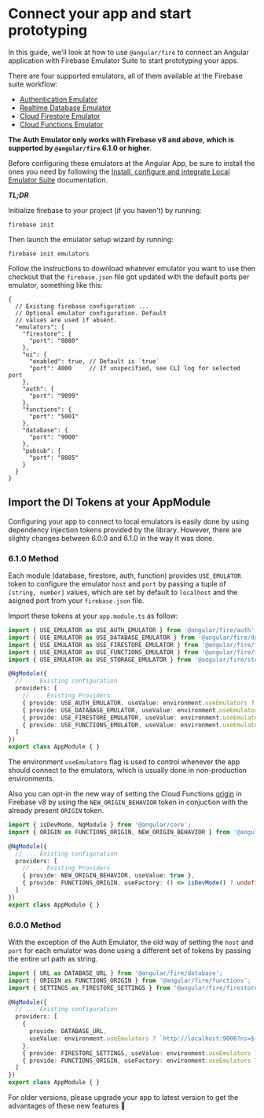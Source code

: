 # Connect your app and start prototyping

In this guide, we'll look at how to use `@angular/fire` to connect an Angular application with Firebase Emulator Suite to start prototyping your apps.

There are four supported emulators, all of them available at the Firebase suite workflow:

- [Authentication Emulator](https://firebase.google.com/docs/emulator-suite/connect_auth)
- [Realtime Database Emulator](https://firebase.google.com/docs/emulator-suite/connect_rtdb)
- [Cloud Firestore Emulator](https://firebase.google.com/docs/emulator-suite/connect_firestore)
- [Cloud Functions Emulator](https://firebase.google.com/docs/emulator-suite/connect_functions)

**The Auth Emulator only works with Firebase v8 and above, which is supported by `@angular/fire` 6.1.0 or higher**.

Before configuring these emulators at the Angular App, be sure to install the ones you need by following the [Install, configure and integrate Local Emulator Suite](https://firebase.google.com/docs/emulator-suite/install_and_configure) documentation.

_**TL;DR**_

Initialize firebase to your project (if you haven't) by running:

```shell
firebase init
```

Then launch the emulator setup wizard by running:

```shell
firebase init emulators
```

Follow the instructions to download whatever emulator you want to use then checkout that the `firebase.json` file got updated with the default ports per emulator, something like this:

```jsonc
{
  // Existing firebase configuration ...
  // Optional emulator configuration. Default
  // values are used if absent.
  "emulators": {
    "firestore": {
      "port": "8080"
    },
    "ui": {
      "enabled": true, // Default is `true`
      "port": 4000     // If unspecified, see CLI log for selected port
    },
    "auth": {
      "port": "9099"
    },
    "functions": {
      "port": "5001"
    },
    "database": {
      "port": "9000"
    },
    "pubsub": {
      "port": "8085"
    }
  }
}
```

## Import the DI Tokens at your AppModule

Configuring your app to connect to local emulators is easily done by using dependency injection tokens provided by the library. However, there are slighty changes between 6.0.0 and 6.1.0 in the way it was done.

### 6.1.0 Method

Each module (database, firestore, auth, function) provides `USE_EMULATOR` token to configure the emulator `host` and `port` by passing a tuple of `[string, number]` values, which are set by default to `localhost` and the asigned port from your `firebase.json` file.

Import these tokens at your `app.module.ts` as follow:

```ts
import { USE_EMULATOR as USE_AUTH_EMULATOR } from '@angular/fire/auth';
import { USE_EMULATOR as USE_DATABASE_EMULATOR } from '@angular/fire/database';
import { USE_EMULATOR as USE_FIRESTORE_EMULATOR } from '@angular/fire/firestore';
import { USE_EMULATOR as USE_FUNCTIONS_EMULATOR } from '@angular/fire/functions';
import { USE_EMULATOR as USE_STORAGE_EMULATOR } from '@angular/fire/storage';

@NgModule({
  // ... Existing configuration
  providers: [
    // ... Existing Providers
    { provide: USE_AUTH_EMULATOR, useValue: environment.useEmulators ? ['localhost', 9099] : undefined },
    { provide: USE_DATABASE_EMULATOR, useValue: environment.useEmulators ? ['localhost', 9000] : undefined },
    { provide: USE_FIRESTORE_EMULATOR, useValue: environment.useEmulators ? ['localhost', 8080] : undefined },
    { provide: USE_FUNCTIONS_EMULATOR, useValue: environment.useEmulators ? ['localhost', 5001] : undefined },
  ]
})
export class AppModule { }
```

The environment `useEmulators` flag is used to control whenever the app should connect to the emulators, which is usually done in non-production environments.

Also you can opt-in the new way of setting the Cloud Functions [origin](https://firebase.google.com/docs/functions/locations) in Firebase v8 by using the `NEW_ORIGIN_BEHAVIOR` token in conjuction with the already present `ORIGIN` token.

```ts
import { isDevMode, NgModule } from '@angular/core';
import { ORIGIN as FUNCTIONS_ORIGIN, NEW_ORIGIN_BEHAVIOR } from '@angular/fire/functions';

@NgModule({
  // ... Existing configuration
  providers: [
    // ... Existing Providers
    { provide: NEW_ORIGIN_BEHAVIOR, useValue: true },
    { provide: FUNCTIONS_ORIGIN, useFactory: () => isDevMode() ? undefined : location.origin },
  ]
})
export class AppModule { }
```

### 6.0.0 Method

With the exception of the Auth Emulator, the old way of setting the `host` and `port` for each emulator was done using a different set of tokens by passing the entire url path as string.

```ts
import { URL as DATABASE_URL } from '@angular/fire/database';
import { ORIGIN as FUNCTIONS_ORIGIN } from '@angular/fire/functions';
import { SETTINGS as FIRESTORE_SETTINGS } from '@angular/fire/firestore';

@NgModule({
  // ... Existing configuration
  providers: [
    {
      provide: DATABASE_URL,
      useValue: environment.useEmulators ? `http://localhost:9000?ns=${environment.firebase.projectId}` : undefined
    },
    { provide: FIRESTORE_SETTINGS, useValue: environment.useEmulators ? { host: 'localhost:8080', ssl: false } : {} },
    { provide: FUNCTIONS_ORIGIN, useFactory: environment.useEmulators ? 'http://localhost:5001' : undefined },
  ]
})
export class AppModule { }
```

For older versions, please upgrade your app to latest version to get the advantages of these new features :rocket: 